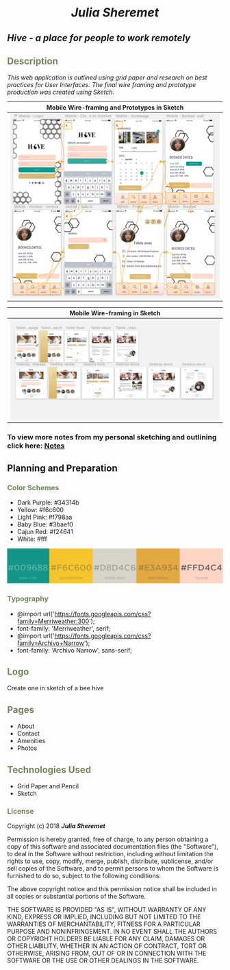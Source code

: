 # _<p align="center">Julia Sheremet</p>_

## _Hive - a place for people to work remotely_

## <span style="color:#74875d;">Description</span>

_This web application is outlined using grid paper and research on best practices for User Interfaces. The final wire framing and prototype production was created using Sketch._

| Mobile Wire-framing and Prototypes in Sketch |
| ------------- |
| ![Screenshot](wireframe/mobile.png) |

| Mobile Wire-framing in Sketch |
| ------------- |
| ![Screenshot](wireframe/desktoptabletWireframing.png) |

### To view more notes from my personal sketching and outlining click here: <a href="notes.md" title="hive notes">Notes</a>

## Planning and Preparation

### <span style="color:#74875d;">Color Schemes</span>

* Dark Purple: #34314b
* Yellow: #f6c600
* Light Pink: #f798aa
* Baby Blue: #3baef0
* Cajun Red: #f24641
* White: #fff

![Screenshot](wireframe/colorPalette.png)

### <span style="color:#74875d;">Typography</span>

* @import url('https://fonts.googleapis.com/css?family=Merriweather:300');
* font-family: 'Merriweather', serif;
* @import url('https://fonts.googleapis.com/css?family=Archivo+Narrow');
* font-family: 'Archivo Narrow', sans-serif;

## <span style="color:#74875d;">Logo</span>
 Create one in sketch of a bee hive

## <span style="color:#74875d;">Pages</span>
* About
* Contact
* Amenities
* Photos

## <span style="color:#74875d;">Technologies Used</span>

* Grid Paper and Pencil
* Sketch

### <span style="color:#74875d;">License</span>

Copyright (c) 2018 ****_Julia Sheremet_****

Permission is hereby granted, free of charge, to any person obtaining a copy of this software and associated documentation files (the "Software"), to deal in the Software without restriction, including without limitation the rights to use, copy, modify, merge, publish, distribute, sublicense, and/or sell copies of the Software, and to permit persons to whom the Software is furnished to do so, subject to the following conditions:

The above copyright notice and this permission notice shall be included in all copies or substantial portions of the Software.

THE SOFTWARE IS PROVIDED "AS IS", WITHOUT WARRANTY OF ANY KIND, EXPRESS OR IMPLIED, INCLUDING BUT NOT LIMITED TO THE WARRANTIES OF MERCHANTABILITY, FITNESS FOR A PARTICULAR PURPOSE AND NONINFRINGEMENT. IN NO EVENT SHALL THE AUTHORS OR COPYRIGHT HOLDERS BE LIABLE FOR ANY CLAIM, DAMAGES OR OTHER LIABILITY, WHETHER IN AN ACTION OF CONTRACT, TORT OR OTHERWISE, ARISING FROM, OUT OF OR IN CONNECTION WITH THE SOFTWARE OR THE USE OR OTHER DEALINGS IN THE SOFTWARE.
